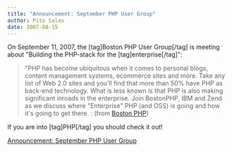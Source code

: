```yaml
---
title: "Announcement: September PHP User Group"
author: Pito Salas
date: 2007-08-15
---
```




On September 11, 2007, the [tag]Boston PHP User Group[/tag] is meeting about
"Building the PHP-stack for the [tag]enterprise[/tag]":

> "PHP has become ubiquitous when it comes to personal blogs, content
> management systems, ecommerce sites and more. Take any list of Web 2.0 sites
> and you’ll find that more than 50% have PHP as back-end technology. What is
> less known is that PHP is also making significant inroads in the enterprise.
> Join BostonPHP, IBM and Zend as we discuss where "Enterprise" PHP (and OSS)
> is going and how it's going to get there. : (from [Boston
> PHP](<http://www.bostonphp.org/content/view/84/2/>))

If you are into [tag]PHP[/tag] you should check it out!


[Announcement: September PHP User Group](None)
